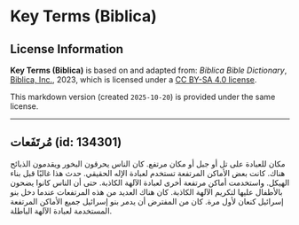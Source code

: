 # Key Terms (Biblica)

## License Information

**Key Terms (Biblica)** is based on and adapted from: _Biblica Bible Dictionary_, [Biblica, Inc.](https://www.biblica.com/), 2023, which is licensed under a [CC BY-SA 4.0 license](https://creativecommons.org/licenses/by-sa/4.0/legalcode.en).

This markdown version (created `2025-10-20`) is provided under the same license.



--------------------------------

## مُرتَفَعات (id: 134301)

مكان للعبادة على تل أو جبل أو مكان مرتفع. كان الناس يحرقون البخور ويقدمون الذبائح هناك. كانت بعض الأماكن المرتفعة تستخدم لعبادة الإله الحقيقي. حدث هذا غالبًا قبل بناء الهيكل. واستخدمت أماكن مرتفعة أخرى لعبادة الآلهة الكاذبة. حتى أن الناس كانوا يضحون بالأطفال عليها لتكريم الآلهة الكاذبة. كان هناك العديد من هذه المرتفعات عندما دخل بنو إسرائيل كنعان لأول مرة. كان من المفترض أن يدمر بنو إسرائيل جميع الأماكن المرتفعة المستخدمة لعبادة الآلهة الباطلة.


